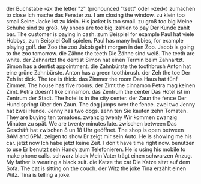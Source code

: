 der Buchstabe »z«
the letter "z"
(pronounced "tsett" oder »zed«)
zumachen
to close
Ich mache das Fenster zu.
I am closing the window.
zu klein
too small
Seine Jacke ist zu klein.
His jacket is too small.
zu groß
too big
Meine Schuhe sind zu groß.
My shoes are too big.
zahlen
to pay
Der Kunde zahlt bar.
The customer is paying in cash.
zum Beispiel
for example
Paul hat viele Hobbys, zum Beispiel Golf spielen.
Paul has many hobbies, for example playing golf.
der Zoo
the zoo
Jakob geht morgen in den Zoo.
Jacob is going to the zoo tomorrow.
die Zähne
the teeth
Die Zähne sind weiß.
The teeth are white.
der Zahnartzt
the dentist
Simon hat einen Termin beim Zahnartzt.
Simon has a dentist appointment.
die Zahnbürste
the toothbrush
Anton hat eine grüne Zahnbürste.
Anton has a green toothbrush.
der Zeh
the toe
Der Zeh ist dick.
The toe is thick.
das Zimmer
the room
Das Haus hat fünf Zimmer.
The house has five rooms.
der Zimt
the cinnamon
Petra mag keinen Zimt.
Petra doesn't like cinnamon.
das Zentrum
the center
Das Hotel ist im Zentrum der Stadt.
The hotel is in the city center.
der Zaun
the fence
Der Hund springt über den Zaun.
The dog jumps over the fence.
zwei
two
Jenny hat zwei Hunde.
Jenny has two dogs.
zehn
ten
Sie kaufen zehn Tomaten.
They are buying ten tomatoes.
zwanzig
twenty
Wir kommen zwanzig Minuten zu spät.
We are twenty minutes late.
zwischen
between
Das Geschäft hat zwischen 8 un 18 Uhr geöffnet.
The shop is open between 8AM and 6PM.
zeigen
to show
Er zeigt mir sein Auto.
He is showing me his car.
jetzt
now
Ich habe jetzt keine Zeit.
I don't have time right now.
benutzen
to use
Er benutzt sein Handy zum Telefonieren.
He is using his mobile to make phone calls.
schwarz
black
Mein Vater trägt einen schwarzen Anzug.
My father is wearing a black suit.
die Katze
the cat
Die Katze sitzt auf dem Sofa.
The cat is sitting on the couch.
der Witz
the joke
Tina erzählt einen Witz.
Tina is telling a joke.

